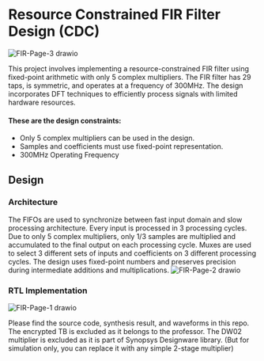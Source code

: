 # Resource Constrained FIR Filter Design (CDC)

![FIR-Page-3 drawio](https://github.com/bhavinpt/fir-cdc/assets/117598876/1c28d470-60b6-474b-9485-59eed21b0191)

This project involves implementing a resource-constrained FIR filter using fixed-point arithmetic with only 5 complex multipliers. The FIR filter has 29 taps, is symmetric, and operates at a frequency of 300MHz. The design incorporates DFT techniques to efficiently process signals with limited hardware resources. 

#### These are the design constraints:

- Only 5 complex multipliers can be used in the design.
- Samples and coefficients must use fixed-point representation.
- 300MHz Operating Frequency

## Design
### Architecture
The FIFOs are used to synchronize between fast input domain and slow processing architecture. 
Every input is processed in 3 processing cycles. Due to only 5 complex multipliers, only 1/3 samples are multiplied and accumulated to the final output on each processing cycle.
Muxes are used to select 3 different sets of inputs and coefficients on 3 different processing cycles.
The design uses fixed-point numbers and preserves precision during intermediate additions and multiplications.
![FIR-Page-2 drawio](https://github.com/bhavinpt/fir-cdc/assets/117598876/bf1599fd-e8a7-4b65-a314-11bf98564a87)

### RTL Implementation
![FIR-Page-1 drawio](https://github.com/bhavinpt/fir-cdc/assets/117598876/153e90db-74e8-4aee-a860-cfbf3ee11af0)

Please find the source code, synthesis result, and waveforms in this repo.
The encrypted TB is excluded as it belongs to the professor.
The DW02 multiplier is excluded as it is part of Synopsys Designware library. (But for simulation only, you can replace it with any simple 2-stage multiplier) 
